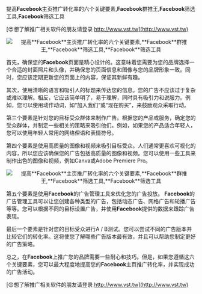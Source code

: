 提高**Facebook**主页推广转化率的六个关键要素,**Facebook**群推王,**Facebook**筛选工具,**Facebook**筛选工具

[😍想了解推广相关软件的朋友请登录 http://www.vst.tw](http://www.vst.tw)

 <center><img src="https://vst.tw/MP4/tuiguang/png/1.png" alt="提高**Facebook**主页推广转化率的六个关键要素,**Facebook**群推王,**Facebook**筛选工具,**Facebook**筛选工具"></center>

首先，确保您的**Facebook**页面是精心设计的。这意味着您需要为您的品牌选择一个合适的封面照片和头像，并确保您的页面信息和图像与您的品牌形象一致。同时，您应该定期更新您的页面上的内容，保证其新鲜有趣。

其次，使用清晰的语言和吸引人的标题来传达您的信息。您的广告不应该过于复杂或难以理解。相反，它应该简单明了，易于理解，同时具有吸引力和说服力。例如，您可以使用动作动词，如“加入我们”或“现在购买”，来鼓励观众采取行动。

第三个要素是针对您的目标受众群体来制作广告。根据您的产品或服务，确定您的受众群体，并制定一些相关的策略来吸引他们。例如，如果您的产品适合年轻人，您可以使用年轻人常用的网络俚语和表情符号。

第四个要素是使用高质量的图像和视频来吸引目标受众。人们通常更喜欢可视化的内容，所以您应该确保您的广告包括高质量的图像和视频。您可以使用一些工具来制作出色的图像和视频，例如Canva或Adobe Premiere Pro。

 <center><img src="https://vst.tw/MP4/tuiguang/png/8.png" alt="提高**Facebook**主页推广转化率的六个关键要素,**Facebook**群推王,**Facebook**筛选工具,**Facebook**筛选工具"></center>

第五个要素是使用**Facebook**的广告管理工具来优化您的广告投放。 **Facebook**的广告管理工具可以让您创建各种类型的广告，包括动态广告、网格广告和轮播广告等等。您可以根据不同的目标设置广告，并使用**Facebook**提供的数据来跟踪广告表现。

最后一个要素是针对您的目标受众进行A / B测试。您可以尝试不同的广告版本并比较它们的转化率。这将使您了解哪些广告版本最有效，并且可以帮助您制定更好的广告策略。

总之，在**Facebook**上推广您的品牌需要一些耐心和技巧。但是，如果您遵循这六个关键要素，您可以最大程度地提高您的**Facebook**主页推广转化率，并实现成功的广告活动。

[😍想了解推广相关软件的朋友请登录 http://www.vst.tw](http://www.vst.tw)



